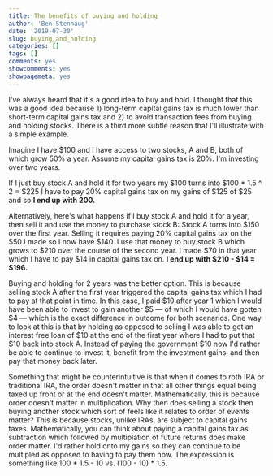```yaml
---
title: The benefits of buying and holding
author: 'Ben Stenhaug'
date: '2019-07-30'
slug: buying_and_holding
categories: []
tags: []
comments: yes
showcomments: yes
showpagemeta: yes
---
```


I've always heard that it's a good idea to buy and hold. I thought that this was a good idea because 1) long-term capital gains tax is much lower than short-term capital gains tax and 2) to avoid transaction fees from buying and holding stocks. There is a third more subtle reason that I'll illustrate with a simple example.

Imagine I have $100 and I have access to two stocks, A and B, both of which grow 50% a year. Assume my capital gains tax is 20%. I'm investing over two years.

If I just buy stock A and hold it for two years my $100 turns into $100 * 1.5 ^ 2 = $225 I have to pay 20% capital gains tax on my gains of $125 of $25 and so **I end up with $200$.**

Alternatively, here's what happens if I buy stock A and hold it for a year, then sell it and use the money to purchase stock B: Stock A turns into $150 over the first year. Selling it requires paying 20% capital gains tax on the $50 I made so I now have $140. I use that money to buy stock B which grows to $210 over the course of the second year. I made $70 in that year which I have to pay $14 in capital gains tax on. **I end up with $210 - $14 = $196.**

Buying and holding for 2 years was the better option. This is because selling stock A after the first year triggered the capital gains tax which I had to pay at that point in time. In this case, I paid $10 after year 1 which I would have been able to invest to gain another $5 — of which I would have gotten $4 — which is the exact difference in outcome for both scenarios. One way to look at this is that by holding as opposed to selling I was able to get an interest free loan of $10 at the end of the first year where I had to put that $10 back into stock A. Instead of paying the government $10 now I'd rather be able to continue to invest it, benefit from the investment gains, and then pay that money back later.

Something that might be counterintuitive is that when it comes to roth IRA or traditional IRA, the order doesn't matter in that all other things equal being taxed up front or at the end doesn't matter. Mathematically, this is because order doesn't matter in multiplication. Why then does selling a stock then buying another stock which sort of feels like it relates to order of events matter? This is because stocks, unlike IRAs, are subject to capital gains taxes. Mathematically, you can think about paying a capital gains tax as subtraction which followed by multiplation of future returns does make order matter. I'd rather hold onto my gains so they can continue to be multipled as opposed to having to pay them now. The expression is something like 100 * 1.5 - 10 vs. (100 - 10) * 1.5.